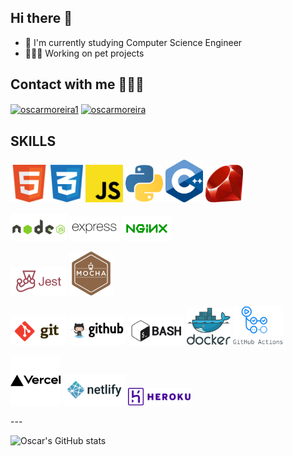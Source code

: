 ## Hi there 👋

- 📖  I'm currently studying Computer Science Engineer
- 👨🏽‍💻  Working on pet projects

## Contact with me 🙋🏽‍♂️
<p align="left">
<a href="https://twitter.com/oscarmoreira1" target="blank"><img align="center" src="https://raw.githubusercontent.com/rahuldkjain/github-profile-readme-generator/master/src/images/icons/Social/twitter.svg" alt="oscarmoreira1" height="30" width="40" /></a>
<a href="https://linkedin.com/in/oscarmoreira" target="blank"><img align="center" src="https://raw.githubusercontent.com/rahuldkjain/github-profile-readme-generator/master/src/images/icons/Social/linked-in-alt.svg" alt="oscarmoreira" height="30" width="40" /></a>
</p>

## SKILLS
<p align="left">
  <img alt="HTML5" width="60" src="assets/html.svg">
  <img alt="CSS3" width="52" src="assets/css-3.svg">
  <img alt="Javascript" width="60" src="assets/js.svg">
  <img alt="Python" width="60" src="assets/python.svg">
  <img alt="C++" width="60" src="assets/cpp.svg">
  <img alt="Ruby" width="60" src="assets/ruby.svg">
</p>

<p align="left">
  <img alt="Node" width="90" src="assets/node.svg">
  <img alt="expressjs" width="80" src="assets/expressjs.svg">
  <img alt="nginx" width="80" src="assets/nginx.svg">
</p>

<p align="left">
  <img alt="jest" width="90" src="assets/jest.svg">
  <img alt="mocha" width="70" src="assets/mocha.svg">
</p>

<p align="left">
  <img alt="git" width="90" src="assets/git.svg">
  <img alt="github" width="90" src="assets/github.svg">
  <img alt="bash" width="90" src="assets/bash.svg">
  <img alt="docker" width="70" src="assets/docker.svg">
  <img alt="bash" width="80" src="assets/githubactions.png">
</p>

<p align="left">
  <img alt="vercel" width="80" src="assets/vercel.svg">
  <img alt="netlify" width="100" src="assets/netlify.svg">
  <img alt="heroku" width="100" src="assets/heroku-1.svg">
  
  
</p>
---

![Oscar's GitHub stats](https://github-readme-stats.vercel.app/api?username=omorest)

